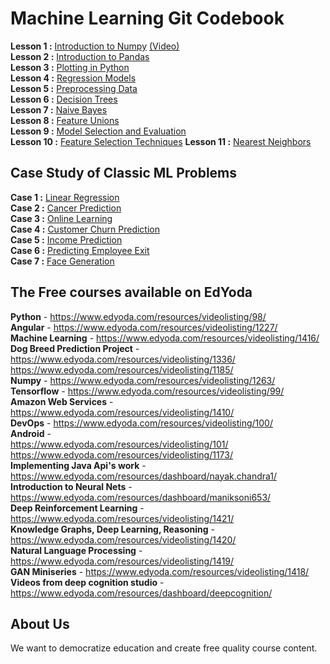 # Machine Learning Git Codebook

**Lesson 1 :** [Introduction to Numpy](https://github.com/zekelabs/data-science-complete-tutorial/blob/master/1.%20NumPy.ipynb) [(Video)](https://www.edyoda.com/resources/videolisting/1263/)  
**Lesson 2 :** [Introduction to Pandas](https://github.com/zekelabs/data-science-complete-tutorial/blob/master/2.%20Pandas%20for%20Machine%20Learning.ipynb)  
**Lesson 3 :** [Plotting in Python](https://github.com/zekelabs/data-science-complete-tutorial/blob/master/3.%20Plotting.ipynb)  
**Lesson 4 :** [Regression Models](https://github.com/zekelabs/data-science-complete-tutorial/blob/master/4.%20Linear%20Models%20for%20Classification%20%26%20Regression.ipynb)  
**Lesson 5 :** [Preprocessing Data](https://github.com/zekelabs/data-science-complete-tutorial/blob/master/5.%20PreProcessing.ipynb)  
**Lesson 6 :** [Decision Trees](https://github.com/zekelabs/data-science-complete-tutorial/blob/master/6.%20Decision%20Tree.ipynb)  
**Lesson 7 :** [Naive Bayes](https://github.com/zekelabs/data-science-complete-tutorial/blob/master/7.%20Naive%20Bayes.ipynb)  
**Lesson 8 :** [Feature Unions](https://github.com/zekelabs/data-science-complete-tutorial/blob/master/8.%20Composite%20Estimators%20using%20Pipelines%20%26%20FeatureUnions.ipynb)  
**Lesson 9 :** [Model Selection and Evaluation](https://github.com/zekelabs/data-science-complete-tutorial/blob/master/9.%20Model%20Selection%20%26%20Evaluation.ipynb)  
**Lesson 10 :** [Feature Selection Techniques](https://github.com/zekelabs/data-science-complete-tutorial/blob/master/10.%20Feature%20Selection%20Techniques.ipynb) 
**Lesson 11 :** [Nearest Neighbors](https://github.com/zekelabs/data-science-complete-tutorial/blob/master/11.%20Nearest%20Neighbors.ipynb) 


## Case Study of Classic ML Problems
**Case 1 :** [Linear Regression](https://github.com/zekelabs/data-science-complete-tutorial/blob/master/LR%20Example.ipynb)  
**Case 2 :** [Cancer Prediction](https://github.com/zekelabs/data-science-complete-tutorial/blob/master/Cancer%20Prediction.ipynb)  
**Case 3 :** [Online Learning](https://github.com/zekelabs/data-science-complete-tutorial/blob/master/Online%20Learning.ipynb)  
**Case 4 :** [Customer Churn Prediction](https://github.com/zekelabs/data-science-complete-tutorial/blob/master/Project%20-%20Customer%20Churn%20Prediction.ipynb)  
**Case 5 :** [Income Prediction](https://github.com/zekelabs/data-science-complete-tutorial/blob/master/Project%20-%20Income%20Prediction.ipynb)  
**Case 6 :** [Predicting Employee Exit](https://github.com/zekelabs/data-science-complete-tutorial/blob/master/Project%20-%20Predicting%20Employee%20Exit.ipynb)  
**Case 7 :** [Face Generation](https://github.com/zekelabs/data-science-complete-tutorial/blob/master/Project%20-%20Face%20Generation.ipynb)  

## The Free courses available on EdYoda

**Python** - https://www.edyoda.com/resources/videolisting/98/  
**Angular** - https://www.edyoda.com/resources/videolisting/1227/  
**Machine Learning** - https://www.edyoda.com/resources/videolisting/1416/  
**Dog Breed Prediction Project** - 
https://www.edyoda.com/resources/videolisting/1336/  
https://www.edyoda.com/resources/videolisting/1185/  
**Numpy** - https://www.edyoda.com/resources/videolisting/1263/  
**Tensorflow** - https://www.edyoda.com/resources/videolisting/99/  
**Amazon Web Services** - https://www.edyoda.com/resources/videolisting/1410/  
**DevOps** - https://www.edyoda.com/resources/videolisting/100/  
**Android** -   
https://www.edyoda.com/resources/videolisting/101/  
https://www.edyoda.com/resources/videolisting/1173/  
**Implementing Java Api's work** - https://www.edyoda.com/resources/dashboard/nayak.chandra1/  
**Introduction to Neural Nets** - https://www.edyoda.com/resources/dashboard/maniksoni653/  
**Deep Reinforcement Learning** - https://www.edyoda.com/resources/videolisting/1421/  
**Knowledge Graphs, Deep Learning, Reasoning** - https://www.edyoda.com/resources/videolisting/1420/  
**Natural Language Processing** - https://www.edyoda.com/resources/videolisting/1419/  
**GAN Miniseries** - https://www.edyoda.com/resources/videolisting/1418/  
**Videos from deep cognition studio** - https://www.edyoda.com/resources/dashboard/deepcognition/  

## About Us
We want to democratize education and create free quality course content.
	
